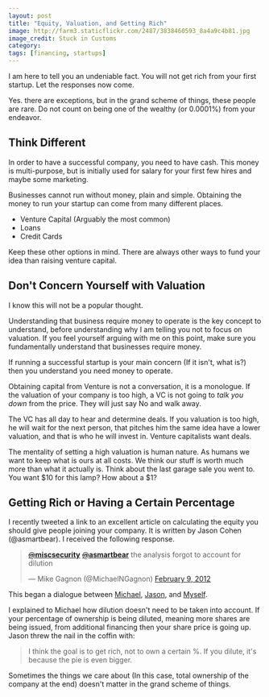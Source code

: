 ```yaml
---
layout: post
title: "Equity, Valuation, and Getting Rich"
image: http://farm3.staticflickr.com/2487/3838460593_8a4a9c4b81.jpg
image_credit: Stuck in Customs
category: 
tags: [financing, startups]
---
```


I am here to tell you an undeniable fact. You will not get rich from your first startup. Let the responses now come.

Yes. there are exceptions, but in the grand scheme of things, these people are rare. Do not count on being one of the wealthy (or 0.0001%) from your endeavor.

Think Different
------------------------------------------
In order to have a successful company, you need to have cash. This money is multi-purpose, but is initially used for salary for your first few hires and maybe some marketing.

Businesses cannot run without money, plain and simple. Obtaining the money to run your startup can come from many different places. 

* Venture Capital (Arguably the most common)
* Loans
* Credit Cards

Keep these other options in mind. There are always other ways to fund your idea than raising venture capital. 

Don't Concern Yourself with Valuation
------------------------------------------------------
I know this will not be a popular thought.

Understanding that business require money to operate is the key concept to understand, before understanding why I am telling you not to focus on valuation. If you feel yourself arguing with me on this point, make sure you fundamentally understand that businesses require money.

If running a successful startup is your main concern (If it isn't, what is?) then you understand you need money to operate.

Obtaining capital from Venture is not a conversation, it is a monologue. If the valuation of your company is too high, a VC is not going to _talk you down_ from the price. They will just say No and walk away.

The VC has all day to hear and determine deals. If you valuation is too high, he will wait for the next person, that pitches him the same idea have a lower valuation, and that is who he will invest in. Venture capitalists want deals.

The mentality of setting a high valuation is human nature. As humans we want to keep what is ours at all costs. We think our stuff is worth much more than what it actually is. Think about the last garage sale you went to. You want $10 for this lamp? How about a $1?

Getting Rich or Having a Certain Percentage
----------------------------------------------------------------
I recently tweeted a link to an excellent article on calculating the equity you should give people joining your company. It is written by Jason Cohen (@asmartbear). I received the following response.

<blockquote class="twitter-tweet tw-align-center" data-in-reply-to="167661550650408961"><p><a href="https://twitter.com/miscsecurity"><s>@</s><b>miscsecurity</b></a> <a href="https://twitter.com/asmartbear"><s>@</s><b>asmartbear</b></a> the analysis forgot to account for dilution</p>&mdash; Mike Gagnon (@MichaelNGagnon) <a href="https://twitter.com/MichaelNGagnon/status/167682400975994880" data-datetime="2012-02-09T18:52:54+00:00">February 9, 2012</a></blockquote>
<script src="//platform.twitter.com/widgets.js" charset="utf-8"></script>

This began a dialogue between [Michael](https://twitter.com/MichaelNGagnon/status/167713117130862592), [Jason](https://twitter.com/asmartbear/status/167699114241441792), and [Myself](https://twitter.com/asmartbear/status/167773529377488896). 

I explained to Michael how dilution doesn't need to be taken into account. If your percentage of ownership is being diluted, meaning more shares are being issued, from additional financing then your share price is going up. Jason threw the nail in the coffin with:

> I think the goal is to get rich, not to own a certain %. If you dilute, it's because the pie is even bigger.

Sometimes the things we care about (In this case, total ownership of the company at the end) doesn't matter in the grand scheme of things.
